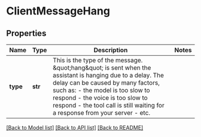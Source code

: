 # ClientMessageHang

## Properties
Name | Type | Description | Notes
------------ | ------------- | ------------- | -------------
**type** | **str** | This is the type of the message. \&quot;hang\&quot; is sent when the assistant is hanging due to a delay. The delay can be caused by many factors, such as: - the model is too slow to respond - the voice is too slow to respond - the tool call is still waiting for a response from your server - etc. | 

[[Back to Model list]](../README.md#documentation-for-models) [[Back to API list]](../README.md#documentation-for-api-endpoints) [[Back to README]](../README.md)

